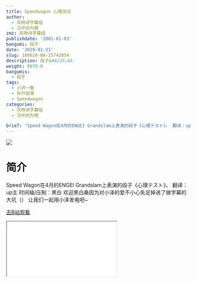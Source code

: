 ```yaml
---
title: Speedwagon 心理测试
author:
  - 风物诗字幕组
  - 汉中则为橙
zmz: 风物诗字幕组
publishdate: '2001-01-03'
bangumi: 段子
date: '2019-01-21'
slug: 180628-NA-25742854
description: 段子&#8226;NA
weight: 9879.0
bangumis:
  - 段子
tags:
  - 小沢一敬
  - 井戸田潤
  - Speedwagon
categories:
  - 风物诗字幕组
  - 汉中则为橙

brief: "Speed Wagon在4月的ENGEI Grandslam上表演的段子《心理テスト》。 翻译：up主 时间轴/压制：黑白 欢迎黑白桑因为对小泽的爱不小心失足掉进了做字幕的大坑（） 让我们一起用小泽发电吧~"
---
```

![](https://i.imgur.com/Yt3eIyD.jpg)
# 简介  
Speed Wagon在4月的ENGEI Grandslam上表演的段子《心理テスト》。
翻译：up主 时间轴/压制：黑白
欢迎黑白桑因为对小泽的爱不小心失足掉进了做字幕的大坑（）
让我们一起用小泽发电吧~  

[去B站观看](https://www.bilibili.com/video/av25742854/)
<div class ="resp-container"><iframe class="testiframe" src="//player.bilibili.com/player.html?aid=25742854"", scrolling="no", allowfullscreen="true" > </iframe></div> 
